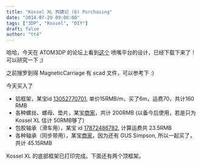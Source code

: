 ```yaml
---
title: "Kossel XL 构建记 (6) Purchasing"
date: "2014-07-29 09:00:00"
tags: ["3DP", "Kossel", "DIY"]
draft: false
author: "tt4"
---
```


哈哈，今天在 ATOM3DP 的论坛上看到[这个][1] 喷嘴平台的设计，已经下载下来了！可以研究一下 ;)

之前搜罗到得 MagneticCarriage 有 scad 文件，可以参考下 :)

今天买入了
- 铝框架，某宝id [13052770701][2], 单价15RMB/m，买了6m，运费70，共计160 RMB
- 各种螺丝、螺母、垫片，某宝[商家][3]，共计 200RMB (以备今后使用，若是只为 Kossel XL 估计 50RMB够了)
- 包胶轴承（滑车用），某宝 id [17872486782][4], 计算运费共 23.5RMB
- 各种轴承（同步带用），某宝[商家][5]，因为还有 GUS Simpson, 所以一起买了，共计 45.15RMB

Kossel XL 的底部框架已打印完成。下面还有两个顶框架。

[1]:	http://www.simplyalt.com/atom/redirect.php?tid=867&goto=lastpost#lastpost
[2]:	http://detail.tmall.com/item.htm?id=13052770701&spm=a1z09.2.9.495.kKxs5B&_u=t7veq78866b
[3]:	http://bairuite.tmall.com/shop/view_shop.htm?spm=a1z09.2.9.80.kKxs5B&user_number_id=748895996
[4]:	http://item.taobao.com/item.htm?spm=a1z09.2.9.56.kKxs5B&id=17872486782&_u=t7veq78e5be
[5]:	http://pz-zc.taobao.com/shop/view_shop.htm?spm=a1z09.2.9.5.kKxs5B&user_number_id=435853165
